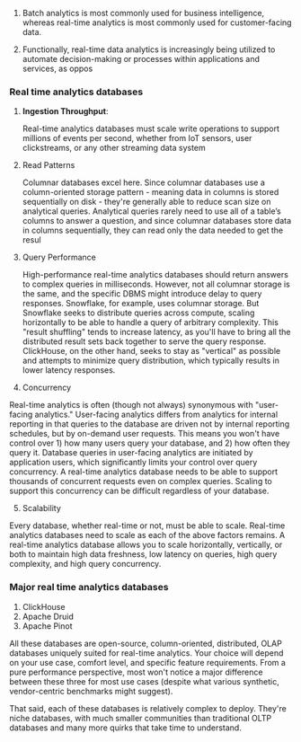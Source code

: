 1. Batch analytics is most commonly used for business intelligence, whereas real-time analytics is most commonly used for customer-facing data.

2. Functionally, real-time data analytics is increasingly being utilized to automate decision-making or processes within applications and services, as oppos




### **Real time analytics databases**

1. **Ingestion Throughput**:

   Real-time analytics databases must scale write operations to support millions of events per second, whether from IoT sensors, user clickstreams, or any other streaming data system
2. Read Patterns

   Columnar databases excel here. Since columnar databases use a column-oriented storage pattern - meaning data in columns is stored sequentially on disk - they're generally able to reduce scan size on analytical queries. Analytical queries rarely need to use all of a table’s columns to answer a question, and since columnar databases store data in columns sequentially, they can read only the data needed to get the resul
3. Query Performance

   High-performance real-time analytics databases should return answers to complex queries in milliseconds.
   However, not all columnar storage is the same, and the specific DBMS might introduce delay to query responses. Snowflake, for example, uses columnar storage. But Snowflake seeks to distribute queries across compute, scaling horizontally to be able to handle a query of arbitrary complexity. This "result shuffling" tends to increase latency, as you'll have to bring all the distributed result sets back together to serve the query response. ClickHouse, on the other hand, seeks to stay as "vertical" as possible and attempts to minimize query distribution, which typically results in lower latency responses.

4. Concurrency

Real-time analytics is often (though not always) synonymous with "user-facing analytics." User-facing analytics differs from analytics for internal reporting in that queries to the database are driven not by internal reporting schedules, but by on-demand user requests. This means you won't have control over 1) how many users query your database, and 2) how often they query it.
Database queries in user-facing analytics are initiated by application users, which significantly limits your control over query concurrency.
A real-time analytics database needs to be able to support thousands of concurrent requests even on complex queries. Scaling to support this concurrency can be difficult regardless of your database.

5. Scalability

Every database, whether real-time or not, must be able to scale. Real-time analytics databases need to scale as each of the above factors remains. A real-time analytics database allows you to scale horizontally, vertically, or both to maintain high data freshness, low latency on queries, high query complexity, and high query concurrency.



### ****Major real time analytics databases****

1. ClickHouse
2. Apache Druid
3. Apache Pinot

All these databases are open-source, column-oriented, distributed, OLAP databases uniquely suited for real-time analytics. Your choice will depend on your use case, comfort level, and specific feature requirements. From a pure performance perspective, most won't notice a major difference between these three for most use cases (despite what various synthetic, vendor-centric benchmarks might suggest).


That said, each of these databases is relatively complex to deploy. They're niche databases, with much smaller communities than traditional OLTP databases and many more quirks that take time to understand.